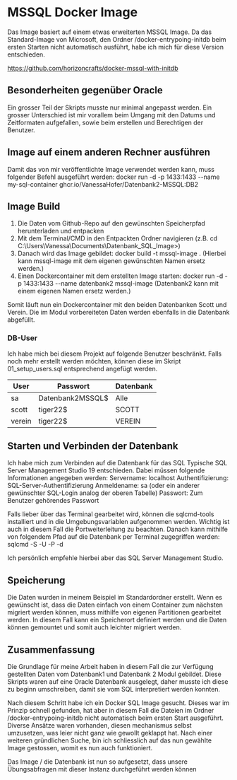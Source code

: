 MSSQL Docker Image
==================

Das Image basiert auf einem etwas erweiterten MSSQL Image.
Da das Standard-Image von Microsoft, den Ordner /docker-entrypoing-initdb beim ersten Starten nicht automatisch ausführt, habe ich mich für diese Version entschieden.

https://github.com/horizoncrafts/docker-mssql-with-initdb


## Besonderheiten gegenüber Oracle
Ein grosser Teil der Skripts musste nur minimal angepasst werden. 
Ein grosser Unterschied ist mir vorallem beim Umgang mit den Datums und Zeitformaten aufgefallen, sowie beim erstellen und Berechtigen der Benutzer.

## Image auf einem anderen Rechner ausführen
Damit das von mir veröffentlichte Image verwendet werden kann, muss folgender Befehl ausgeführt werden:
docker run -d -p 1433:1433 --name my-sql-container ghcr.io/VanessaHofer/Datenbank2-MSSQL:DB2


## Image Build

1. Die Daten vom Github-Repo auf den gewünschten Speicherpfad herunterladen und entpacken
2. Mit dem Terminal/CMD in den Entpackten Ordner navigieren (z.B. cd C:\Users\Vanessa\Documents\Datenbank_SQL_Image>)
3. Danach wird das Image gebildet: docker build -t mssql-image . (Hierbei kann mssql-image mit dem eigenen gewünschten Namen ersetz werden.)
4. Einen Dockercontainer mit dem erstellten Image starten:  docker run -d -p 1433:1433 --name datenbank2 mssql-image (Datenbank2 kann mit einem eigenen Namen ersetz werden.)

Somit läuft nun ein Dockercontainer mit den beiden Datenbanken Scott und Verein. 
Die im Modul vorbereiteten Daten werden ebenfalls in die Datenbank abgefüllt.

### DB-User
Ich habe mich bei diesem Projekt auf folgende Benutzer beschränkt.
Falls noch mehr erstellt werden möchten, können diese im Skript 01_setup_users.sql entsprechend angefügt werden.

| User | Passwort | Datenbank
| --- | --- | --- |
| sa | Datenbank2MSSQL$ | Alle|
| scott | tiger22$ | SCOTT|
| verein | tiger22$ | VEREIN|

## Starten und Verbinden der Datenbank
Ich habe mich zum Verbinden auf die Datenbank für das SQL Typische SQL Server Management Studio 19 entschieden.
Dabei müssen folgende Informationen angegeben werden:
Servername: localhost
Authentifizierung: SQL-Server-Authentifizierung
Anmeldename: sa (oder ein anderer gewünschter SQL-Login analog der oberen Tabelle)
Passwort: Zum Benutzer gehörendes Passwort

Falls lieber über das Terminal gearbeitet wird, können die sqlcmd-tools installiert und in die Umgebungsvariablen aufgenommen werden.
Wichtig ist auch in diesem Fall die Portweiterleitung zu beachten.
Danach kann mithilfe von folgendem Pfad auf die Datenbank per Terminal zugegriffen werden:
sqlcmd -S <ServerName> -U <Benutzername> -P <Passwort> -d <Datenbankname>

Ich persönlich empfehle hierbei aber das SQL Server Management Studio.

## Speicherung
Die Daten wurden in meinem Beispiel im Standardordner erstellt.
Wenn es gewünscht ist, dass die Daten einfach von einem Container zum nächsten migriert werden können, muss mithilfe von eigenen Partitionen gearbeitet werden.
In diesem Fall kann ein Speicherort definiert werden und die Daten können gemountet und somit auch leichter migriert werden.

## Zusammenfassung

Die Grundlage für meine Arbeit haben in diesem Fall die zur Verfügung gestellten Daten vom Datenbank1 und Datenbank 2 Modul gebildet.
Diese Skripts waren auf eine Oracle Datenbank ausgelegt, daher musste ich diese zu beginn umschreiben, damit sie vom SQL interpretiert werden konnten.

Nach diesem Schritt habe ich ein Docker SQL Image gesucht.
Dieses war im Prinzip schnell gefunden, hat aber in diesem Fall die Dateien im Ordner /docker-entrypoing-initdb nicht automatisch beim ersten Start ausgeführt.
Diverse Ansätze waren vorhanden, diesen mechanismus selbst umzusetzen, was leier nicht ganz wie gewollt geklappt hat.
Nach einer weiteren gründlichen Suche, bin ich schliesslich auf das nun gewählte Image gestossen, womit es nun auch funktioniert.

Das Image / die Datenbank ist nun so aufgesetzt, dass unsere Übungsabfragen mit dieser Instanz durchgeführt werden können